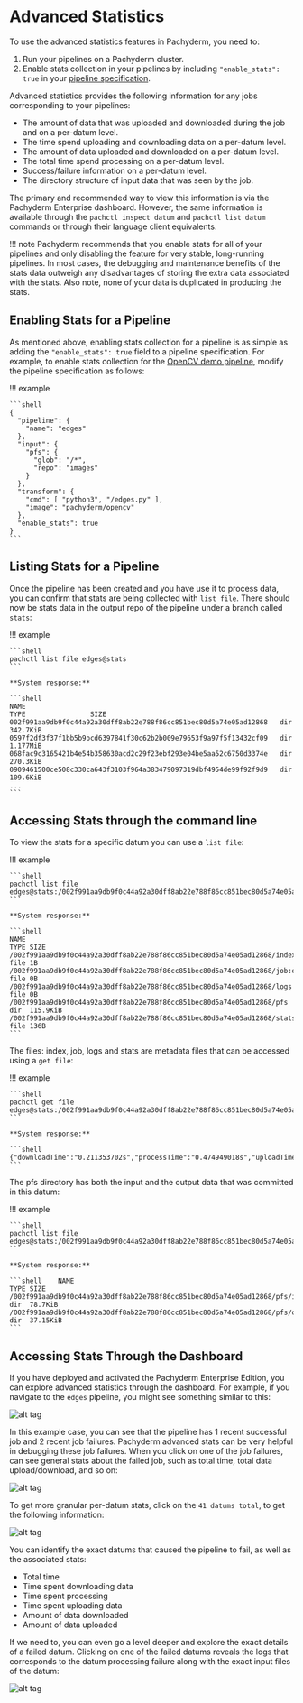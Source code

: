 # Advanced Statistics

To use the advanced statistics features in Pachyderm, you need to:

1. Run your pipelines on a Pachyderm cluster.
2. Enable stats collection in your pipelines by including
   `"enable_stats": true` in your [pipeline specification](https://docs.pachyderm.com/latest/reference/pipeline_spec/#enable-stats-optional).

Advanced statistics provides the following information for any jobs
corresponding to your pipelines:

- The amount of data that was uploaded and downloaded during the job and on a per-datum
  level.
- The time spend uploading and downloading data on a per-datum level.
- The amount of data uploaded and downloaded on a per-datum level.
- The total time spend processing on a per-datum level.
- Success/failure information on a per-datum level.
- The directory structure of input data that was seen by the job.

The primary and recommended way to view this information is via the
Pachyderm Enterprise dashboard. However, the same information is
available through the `pachctl inspect datum` and `pachctl list datum`
commands or through their language client equivalents.

!!! note
    Pachyderm recommends that you enable stats for all of your pipelines
    and only disabling the feature for very stable, long-running pipelines.
    In most cases, the debugging and maintenance benefits of the stats data
    outweigh any disadvantages of storing the extra data associated with
    the stats. Also note, none of your data is duplicated in producing the stats.

## Enabling Stats for a Pipeline

As mentioned above, enabling stats collection for a pipeline is as simple as
adding the `"enable_stats": true` field to a pipeline specification. For
example, to enable stats collection for the [OpenCV demo pipeline](../getting-started/beginner_tutorial.md),
modify the pipeline specification as follows:

!!! example

    ```shell
    {
      "pipeline": {
        "name": "edges"
      },
      "input": {
        "pfs": {
          "glob": "/*",
          "repo": "images"
        }
      },
      "transform": {
        "cmd": [ "python3", "/edges.py" ],
        "image": "pachyderm/opencv"
      },
      "enable_stats": true
    }
    ```

## Listing Stats for a Pipeline

Once the pipeline has been created and you have use it to process data,
you can confirm that stats are being collected with `list file`. There
should now be stats data in the output repo of the pipeline under a
branch called `stats`:

!!! example

    ```shell
    pachctl list file edges@stats
    ```

    **System response:**

    ```shell
    NAME                                                               TYPE                SIZE
    002f991aa9db9f0c44a92a30dff8ab22e788f86cc851bec80d5a74e05ad12868   dir                 342.7KiB
    0597f2df3f37f1bb5b9bcd6397841f30c62b2b009e79653f9a97f5f13432cf09   dir                 1.177MiB
    068fac9c3165421b4e54b358630acd2c29f23ebf293e04be5aa52c6750d3374e   dir                 270.3KiB
    0909461500ce508c330ca643f3103f964a383479097319dbf4954de99f92f9d9   dir                 109.6KiB
    ...
    ```

## Accessing Stats through the command line

To view the stats for a specific datum you can use a `list file`:

!!! example

    ```shell
    pachctl list file edges@stats:/002f991aa9db9f0c44a92a30dff8ab22e788f86cc851bec80d5a74e05ad12868
    ```

    **System response:**

    ```shell
    NAME                                                                                                   TYPE SIZE     
    /002f991aa9db9f0c44a92a30dff8ab22e788f86cc851bec80d5a74e05ad12868/index                                file 1B       
    /002f991aa9db9f0c44a92a30dff8ab22e788f86cc851bec80d5a74e05ad12868/job:e448275f92604db0aa77770bddf24610 file 0B       
    /002f991aa9db9f0c44a92a30dff8ab22e788f86cc851bec80d5a74e05ad12868/logs                                 file 0B       
    /002f991aa9db9f0c44a92a30dff8ab22e788f86cc851bec80d5a74e05ad12868/pfs                                  dir  115.9KiB 
    /002f991aa9db9f0c44a92a30dff8ab22e788f86cc851bec80d5a74e05ad12868/stats                                file 136B
    ```

The files: index, job, logs and stats are metadata files that can be accessed using a `get file`:

!!! example

    ```shell
    pachctl get file edges@stats:/002f991aa9db9f0c44a92a30dff8ab22e788f86cc851bec80d5a74e05ad12868/stats
    ```

    **System response:**

    ```shell    {"downloadTime":"0.211353702s","processTime":"0.474949018s","uploadTime":"0.567586547s","downloadBytes":"80588","uploadBytes":"38046"}
    ```

The pfs directory has both the input and the output data that was committed in this datum:

!!! example

    ```shell
    pachctl list file edges@stats:/002f991aa9db9f0c44a92a30dff8ab22e788f86cc851bec80d5a74e05ad12868/pfs
    ```

    **System response:**

    ```shell    NAME                                                                         TYPE SIZE     
    /002f991aa9db9f0c44a92a30dff8ab22e788f86cc851bec80d5a74e05ad12868/pfs/images dir  78.7KiB  
    /002f991aa9db9f0c44a92a30dff8ab22e788f86cc851bec80d5a74e05ad12868/pfs/out    dir  37.15KiB
    ```

## Accessing Stats Through the Dashboard

If you have deployed and activated the Pachyderm Enterprise
Edition, you can explore advanced statistics through the dashboard. For example, if you
navigate to the `edges` pipeline, you might see something similar to this:

![alt tag](../assets/images/stats1.png)

In this example case, you can see that the pipeline has 1 recent successful
job and 2 recent job failures. Pachyderm advanced stats can be very helpful
in debugging these job failures. When you click on one of the job failures,
can see general stats about the failed job, such as total time, total data
upload/download, and so on:

![alt tag](../assets/images/stats2.png)

To get more granular per-datum stats, click on the `41 datums total`, to get
the following information:

![alt tag](../assets/images/stats3.png)

You can identify the exact datums that caused the pipeline to fail, as well
as the associated stats:

- Total time
- Time spent downloading data
- Time spent processing
- Time spent uploading data
- Amount of data downloaded
- Amount of data uploaded

If we need to, you can even go a level deeper and explore the exact details
of a failed datum. Clicking on one of the failed datums reveals the logs
that corresponds to the datum processing failure along with the exact input
files of the datum:

![alt tag](../assets/images/stats4.png)
